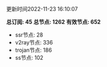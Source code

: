 更新时间2022-11-23 16:10:07

**总订阅: 45**
**总节点: 1262**
**有效节点: 652**
- ssr节点: 28
- v2ray节点: 336
- trojan节点: 186
- ss节点: 102
